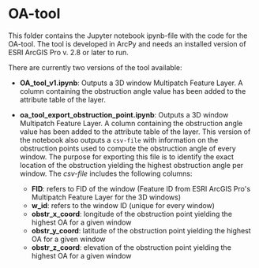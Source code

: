 # OA-tool

This folder contains the Jupyter notebook ipynb-file with the code for the OA-tool. The tool is developed in ArcPy and needs an installed version of ESRI ArcGIS Pro v. 2.8 or later to run. 

There are currently two versions of the tool available:

- **OA_tool_v1.ipynb**: Outputs a 3D window Multipatch Feature Layer. A column containing the obstruction angle value has been added to the attribute table of the layer. 


- **oa_tool_export_obstruction_point.ipynb**: Outputs a 3D window Multipatch Feature Layer. A column containing the obstruction angle value has been added to the attribute table of the layer. This version of the notebook also outputs a ```csv-file``` with information on the obstruction points used to compute the obstruction angle of every window. The purpose for exporting this file is to identify the exact location of the obstruction yielding the highest obstruction angle per window. The *csv-file* includes the following columns:
  - **FID**: refers to FID of the window (Feature ID from ESRI ArcGIS Pro's Multipatch Feature Layer for the 3D windows)
  - **w_id**: refers to the window ID (unique for every window)
  - **obstr_x_coord**: longitude of the obstruction point yielding the highest OA for a given window
  - **obstr_y_coord**: latitude of the obstruction point yielding the highest OA for a given window
  - **obstr_z_coord**: elevation of the obstruction point yielding the highest OA for a given window
